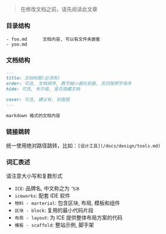> 在修改文档之前，请先阅读此文章

### 目录结构

```
- foo.md      文档内容, 可以有文件夹嵌套
- yoo.md
```

### 文档结构

```markdown
---
title: 文档标题(必须有)
order: 可选, 文档顺序, 数字越小越在前面, 否则按照字母序
hide: 可选, 布尔值, 是否隐藏文档

cover: 可选, 建议有, 封面图
---

markdown 格式的文档内容
```

### 链接跳转

统一使用绝对路径跳转，比如：`[设计工具](/docs/design/tools.md)`

### 词汇表述

请注意大小写和复数形式

* `ICE`: 品牌名, 中文称之为 `飞冰`
* `iceworks`: 配套 IDE 软件
* `物料 - marterial`: 包含区块, 布局, 模板和组件
* `区块 - block`: 复用的最小代码片段
* `布局 - layout`: 为 ICE 提供整体布局方案的代码
* `模板 - scaffold`: 整站示例, 脚手架
